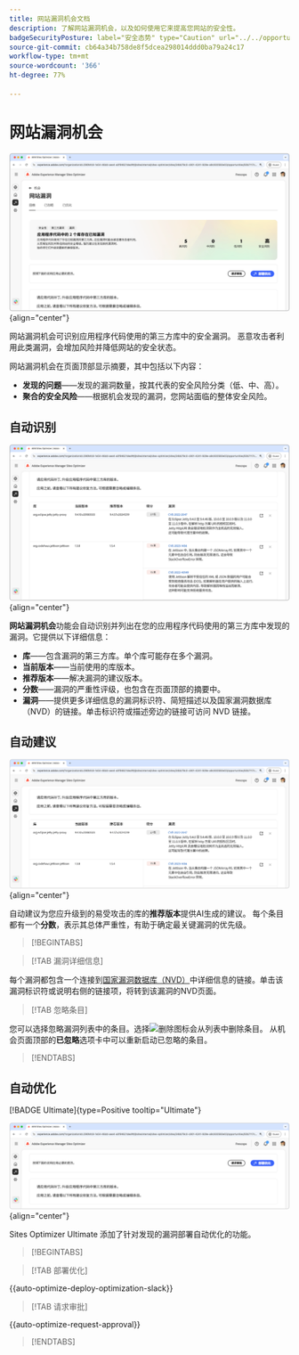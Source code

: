 ```yaml
---
title: 网站漏洞机会文档
description: 了解网站漏洞机会，以及如何使用它来提高您网站的安全性。
badgeSecurityPosture: label="安全态势" type="Caution" url="../../opportunity-types/security-posture.md" tooltip="安全态势"
source-git-commit: cb64a34b758de8f5dcea298014ddd0ba79a24c17
workflow-type: tm+mt
source-wordcount: '366'
ht-degree: 77%

---
```



# 网站漏洞机会

![网站漏洞机会](./assets/website-vulnerabilities/hero.png){align="center"}

网站漏洞机会可识别应用程序代码使用的第三方库中的安全漏洞。 恶意攻击者利用此类漏洞，会增加风险并降低网站的安全状态。

网站漏洞机会在页面顶部显示摘要，其中包括以下内容：

* **发现的问题**——发现的漏洞数量，按其代表的安全风险分类（低、中、高）。
* **聚合的安全风险**——根据机会发现的漏洞，您网站面临的整体安全风险。

## 自动识别

![自动识别网站漏洞](./assets/website-vulnerabilities/auto-identify.png){align="center"}

**网站漏洞机会**&#x200B;功能会自动识别并列出在您的应用程序代码使用的第三方库中发现的漏洞。它提供以下详细信息：

* **库**——包含漏洞的第三方库。单个库可能存在多个漏洞。
* **当前版本**——当前使用的库版本。
* **推荐版本**——解决漏洞的建议版本。
* **分数**——漏洞的严重性评级，也包含在页面顶部的摘要中。
* **漏洞**——提供更多详细信息的漏洞标识符、简短描述以及国家漏洞数据库（NVD）的链接。单击标识符或描述旁边的链接可访问 NVD 链接。

## 自动建议

![自动建议网站漏洞](./assets/website-vulnerabilities/auto-suggest.png){align="center"}

自动建议为您应升级到的易受攻击的库的&#x200B;**推荐版本**&#x200B;提供AI生成的建议。 每个条目都有一个&#x200B;**分数**，表示其总体严重性，有助于确定最关键漏洞的优先级。

>[!BEGINTABS]

>[!TAB 漏洞详细信息]

每个漏洞都包含一个连接到[国家漏洞数据库（NVD）](https://nvd.nist.gov/)中详细信息的链接。单击该漏洞标识符或说明右侧的链接项，将转到该漏洞的NVD页面。

>[!TAB 忽略条目]

您可以选择忽略漏洞列表中的条目。选择![删除图标](https://spectrum.adobe.com/static/icons/ui_18/CrossSize500.svg)会从列表中删除条目。 从机会页面顶部的&#x200B;**已忽略**&#x200B;选项卡中可以重新启动已忽略的条目。<!---right now it does not seem to be implemented, but the page description mentions this functionality-->

>[!ENDTABS]


## 自动优化

[!BADGE Ultimate]{type=Positive tooltip="Ultimate"}

![自动优化网站漏洞](./assets/website-vulnerabilities/auto-optimize.png){align="center"}

Sites Optimizer Ultimate 添加了针对发现的漏洞部署自动优化的功能。

>[!BEGINTABS]

>[!TAB 部署优化]

{{auto-optimize-deploy-optimization-slack}}

>[!TAB 请求审批]

{{auto-optimize-request-approval}}

>[!ENDTABS]
